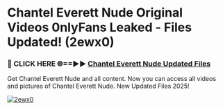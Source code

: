 # Chantel Everett Nude Original Videos 0nlyFans Leaked - Files Updated! (2ewx0)

<h3>🔴 CLICK HERE 🌐==►► <a href="https://tinyurl.com/52m3yx9h" rel="nofollow">Chantel Everett Nude Updated Files</a></h3>

Get Chantel Everett Nude and all content. Now you can access all videos and pictures of Chantel Everett Nude. New Updated Files 2025!

[![2ewx0](https://i.imgur.com/TnHtlc8.gif)](https://tinyurl.com/52m3yx9h)
